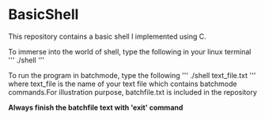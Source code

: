 # BasicShell

This repository contains a basic shell I implemented using C.

To immerse into the world of shell, type the following in your linux terminal
'''
./shell
'''

To run the program in batchmode, type the following
'''
./shell text_file.txt
'''
where text_file is the name of your text file which contains batchmode commands.For illustration purpose, batchfile.txt is included in the repository

**Always finish the batchfile text with 'exit' command**

